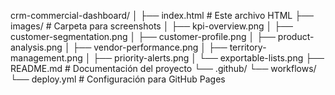 crm-commercial-dashboard/
│
├── index.html                      # Este archivo HTML
├── images/                         # Carpeta para screenshots
│   ├── kpi-overview.png
│   ├── customer-segmentation.png
│   ├── customer-profile.png
│   ├── product-analysis.png
│   ├── vendor-performance.png
│   ├── territory-management.png
│   ├── priority-alerts.png
│   └── exportable-lists.png
├── README.md                       # Documentación del proyecto
└── .github/
    └── workflows/
        └── deploy.yml             # Configuración para GitHub Pages
